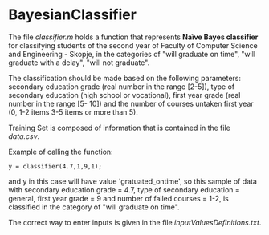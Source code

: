 # BayesianClassifier

The file *classifier.m* holds a function that represents **Naïve Bayes classifier** for classifying students of the second year of Faculty of Computer Science and Engineering - Skopje, in the categories of "will graduate on time", "will graduate with a delay", "will not graduate".

The classification should be made based on the following parameters: secondary education grade (real number in the range [2-5]), type of secondary education (high school or vocational), first year grade (real number in the range [5- 10]) and the number of courses untaken first year (0, 1-2 items 3-5 items or more than 5).

Training Set is composed of information that is contained in the file *data.csv*.

Example of calling the function:

`y = classifier(4.7,1,9,1);`

and y in this case will have value 'gratuated_ontime', so this sample of data with secondary education grade = 4.7, type of secondary education = general, first year grade = 9 and number of failed courses = 1-2, is classified in the category of "will graduate on time".

The correct way to enter inputs is given in the file *inputValuesDefinitions.txt*.
